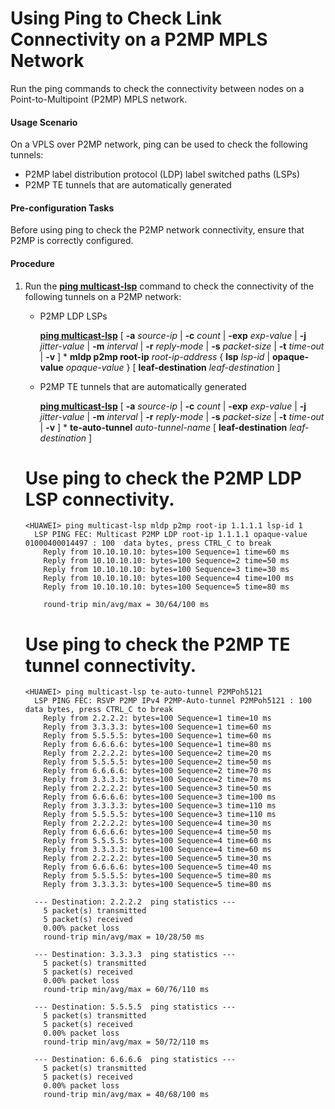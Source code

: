 Using Ping to Check Link Connectivity on a P2MP MPLS Network
============================================================

Run the ping commands to check the connectivity between nodes on a Point-to-Multipoint (P2MP) MPLS network.

#### Usage Scenario

On a VPLS over P2MP network, ping can be used to check the following tunnels:

* P2MP label distribution protocol (LDP) label switched paths (LSPs)
* P2MP TE tunnels that are automatically generated

#### Pre-configuration Tasks

Before using ping to check the P2MP network connectivity, ensure that P2MP is correctly configured.


#### Procedure

1. Run the [**ping multicast-lsp**](cmdqueryname=ping+multicast-lsp) command to check the connectivity of the following tunnels on a P2MP network:
   
   
   * P2MP LDP LSPs
     
     [**ping multicast-lsp**](cmdqueryname=ping+multicast-lsp) [ **-a** *source-ip* | **-c** *count* | **-exp** *exp-value* | **-j** *jitter-value* | **-m** *interval* | **-r** *reply-mode* | **-s** *packet-size* | **-t** *time-out* | **-v** ] \* **mldp p2mp root-ip** *root-ip-address* { **lsp** *lsp-id* | **opaque-value** *opaque-value* } [ **leaf-destination** *leaf-destination* ]
   * P2MP TE tunnels that are automatically generated
     
     [**ping multicast-lsp**](cmdqueryname=ping+multicast-lsp) [ **-a** *source-ip* | **-c** *count* | **-exp** *exp-value* | **-j** *jitter-value* | **-m** *interval* | **-r** *reply-mode* | **-s** *packet-size* | **-t** *time-out* | **-v** ] \* **te-auto-tunnel** *auto-tunnel-name* [ **leaf-destination** *leaf-destination* ]
   
   # Use ping to check the P2MP LDP LSP connectivity.
   
   ```
   <HUAWEI> ping multicast-lsp mldp p2mp root-ip 1.1.1.1 lsp-id 1
     LSP PING FEC: Multicast P2MP LDP root-ip 1.1.1.1 opaque-value 01000400014497 : 100  data bytes, press CTRL_C to break
       Reply from 10.10.10.10: bytes=100 Sequence=1 time=60 ms
       Reply from 10.10.10.10: bytes=100 Sequence=2 time=50 ms
       Reply from 10.10.10.10: bytes=100 Sequence=3 time=30 ms
       Reply from 10.10.10.10: bytes=100 Sequence=4 time=100 ms
       Reply from 10.10.10.10: bytes=100 Sequence=5 time=80 ms
   
       round-trip min/avg/max = 30/64/100 ms
   ```
   
   # Use ping to check the P2MP TE tunnel connectivity.
   
   ```
   <HUAWEI> ping multicast-lsp te-auto-tunnel P2MPoh5121 
     LSP PING FEC: RSVP P2MP IPv4 P2MP-Auto-tunnel P2MPoh5121 : 100  data bytes, press CTRL_C to break                                            
       Reply from 2.2.2.2: bytes=100 Sequence=1 time=10 ms                                                                                
       Reply from 3.3.3.3: bytes=100 Sequence=1 time=60 ms                                                                                 
       Reply from 5.5.5.5: bytes=100 Sequence=1 time=60 ms                                                                             
       Reply from 6.6.6.6: bytes=100 Sequence=1 time=80 ms                                                                             
       Reply from 2.2.2.2: bytes=100 Sequence=2 time=20 ms                                                                             
       Reply from 5.5.5.5: bytes=100 Sequence=2 time=50 ms                                                                             
       Reply from 6.6.6.6: bytes=100 Sequence=2 time=70 ms                                                                             
       Reply from 3.3.3.3: bytes=100 Sequence=2 time=70 ms                                                                             
       Reply from 2.2.2.2: bytes=100 Sequence=3 time=50 ms                                                                             
       Reply from 6.6.6.6: bytes=100 Sequence=3 time=100 ms                                                                            
       Reply from 3.3.3.3: bytes=100 Sequence=3 time=110 ms                                                                            
       Reply from 5.5.5.5: bytes=100 Sequence=3 time=110 ms                                                                            
       Reply from 2.2.2.2: bytes=100 Sequence=4 time=30 ms                                                                             
       Reply from 6.6.6.6: bytes=100 Sequence=4 time=50 ms                                                                             
       Reply from 5.5.5.5: bytes=100 Sequence=4 time=60 ms                                                                             
       Reply from 3.3.3.3: bytes=100 Sequence=4 time=60 ms                                                                             
       Reply from 2.2.2.2: bytes=100 Sequence=5 time=30 ms                                                                             
       Reply from 6.6.6.6: bytes=100 Sequence=5 time=40 ms                                                                             
       Reply from 5.5.5.5: bytes=100 Sequence=5 time=80 ms                                                                             
       Reply from 3.3.3.3: bytes=100 Sequence=5 time=80 ms                                                                             
                                                                                                                                       
     --- Destination: 2.2.2.2  ping statistics ---                                                                                     
       5 packet(s) transmitted                                                                                                         
       5 packet(s) received                                                                                                            
       0.00% packet loss                                                                                                               
       round-trip min/avg/max = 10/28/50 ms                                                                                            
                                                                                                                                       
     --- Destination: 3.3.3.3  ping statistics ---                                                                                     
       5 packet(s) transmitted                                                                                                         
       5 packet(s) received                                                                                                            
       0.00% packet loss                                                                                                               
       round-trip min/avg/max = 60/76/110 ms                                                                                           
                                                                                                                                       
     --- Destination: 5.5.5.5  ping statistics ---                                                                                     
       5 packet(s) transmitted                                                                                                         
       5 packet(s) received                                                                                                            
       0.00% packet loss                                                                                                               
       round-trip min/avg/max = 50/72/110 ms                                                                                           
                                                                                                                                       
     --- Destination: 6.6.6.6  ping statistics ---                                                                                     
       5 packet(s) transmitted                                                                                                         
       5 packet(s) received                                                                                                            
       0.00% packet loss                                                                                                               
       round-trip min/avg/max = 40/68/100 ms                                
   
   ```